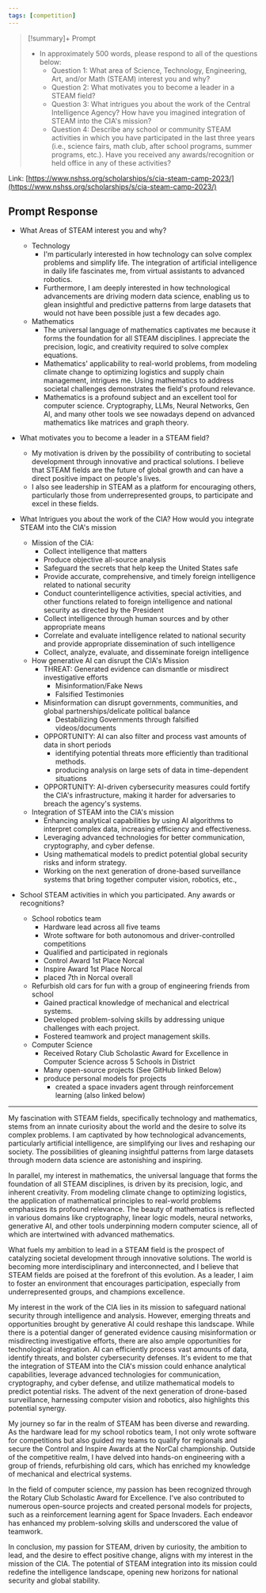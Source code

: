 ```yaml
---
tags: [competition]
---
```


> [!summary]+  Prompt
> - In approximately 500 words, please respond to all of the questions below:
> 	- Question 1: What area of Science, Technology, Engineering, Art, and/or Math (STEAM) interest you and why? 
> 	- Question 2: What motivates you to become a leader in a STEAM field?
> 	- Question 3: What intrigues you about the work of the Central Intelligence Agency? How have you imagined integration of STEAM into the CIA's mission?
> 	- Question 4: Describe any school or community STEAM activities in which you have participated in the last three years (i.e., science fairs, math club, after school programs, summer programs, etc.). Have you received any awards/recognition or held office in any of these activities?

Link: [https://www.nshss.org/scholarships/s/cia-steam-camp-2023/](https://www.nshss.org/scholarships/s/cia-steam-camp-2023/)

## Prompt Response

- What Areas of STEAM interest you and why?
	- Technology
		- I'm particularly interested in how technology can solve complex problems and simplify life. The integration of artificial intelligence in daily life fascinates me, from virtual assistants to advanced robotics.
		- Furthermore, I am deeply interested in how technological advancements are driving modern data science, enabling us to glean insightful and predictive patterns from large datasets that would not have been possible just a few decades ago.
	- Mathematics
		- The universal language of mathematics captivates me because it forms the foundation for all STEAM disciplines. I appreciate the precision, logic, and creativity required to solve complex equations.
		- Mathematics' applicability to real-world problems, from modeling climate change to optimizing logistics and supply chain management, intrigues me. Using mathematics to address societal challenges demonstrates the field's profound relevance.
		- Mathematics is a profound subject and an excellent tool for computer science. Cryptography, LLMs, Neural Networks, Gen AI, and many other tools we see nowadays depend on advanced mathematics like matrices and graph theory.

- What motivates you to become a leader in a STEAM field?
	- My motivation is driven by the possibility of contributing to societal development through innovative and practical solutions. I believe that STEAM fields are the future of global growth and can have a direct positive impact on people's lives.
	- I also see leadership in STEAM as a platform for encouraging others, particularly those from underrepresented groups, to participate and excel in these fields.


- What Intrigues you about the work of the CIA? How would you integrate STEAM into the CIA's mission
	- Mission of the CIA:
		- Collect intelligence that matters
		- Produce objective all-source analysis
		- Safeguard the secrets that help keep the United States safe
		- Provide accurate, comprehensive, and timely foreign intelligence related to national security
		- Conduct counterintelligence activities, special activities, and other functions related to foreign intelligence and national security as directed by the President
		- Collect intelligence through human sources and by other appropriate means
		- Correlate and evaluate intelligence related to national security and provide appropriate dissemination of such intelligence
		- Collect, analyze, evaluate, and disseminate foreign intelligence
	- How generative AI can disrupt the CIA's Mission
		- THREAT: Generated evidence can dismantle or misdirect investigative efforts
			- Misinformation/Fake News
			- Falsified Testimonies
		- Misinformation can disrupt governments, communities, and global partnerships/delicate political balance 
			- Destabilizing Governments through falsified videos/documents
		- OPPORTUNITY: AI can also filter and process vast amounts of data in short periods
			- identifying potential threats more efficiently than traditional methods.
			- producing analysis on large sets of data in time-dependent situations
		- OPPORTUNITY: AI-driven cybersecurity measures could fortify the CIA's infrastructure, making it harder for adversaries to breach the agency's systems.
	- Integration of STEAM into the CIA's mission
		- Enhancing analytical capabilities by using AI algorithms to interpret complex data, increasing efficiency and effectiveness.
		- Leveraging advanced technologies for better communication, cryptography, and cyber defense.
		- Using mathematical models to predict potential global security risks and inform strategy.
		- Working on the next generation of drone-based surveillance systems that bring together computer vision, robotics, etc.,


- School STEAM activities in which you participated. Any awards or recognitions?
	- School robotics team
		- Hardware lead across all five teams
		- Wrote software for both autonomous and driver-controlled competitions
		- Qualified and participated in regionals
		- Control Award 1st Place Norcal
		- Inspire Award 1st Place Norcal
		- placed 7th in Norcal overall
	- Refurbish old cars for fun with a group of engineering friends from school
		- Gained practical knowledge of mechanical and electrical systems.
		- Developed problem-solving skills by addressing unique challenges with each project.
		- Fostered teamwork and project management skills.
	- Computer Science
		- Received Rotary Club Scholastic Award for Excellence in Computer Science across 5 Schools in District
		- Many open-source projects (See GitHub linked Below)
		- produce personal models for projects
			- created a space invaders agent through reinforcement learning (also linked below)
---

My fascination with STEAM fields, specifically technology and mathematics, stems from an innate curiosity about the world and the desire to solve its complex problems. I am captivated by how technological advancements, particularly artificial intelligence, are simplifying our lives and reshaping our society. The possibilities of gleaning insightful patterns from large datasets through modern data science are astonishing and inspiring.

In parallel, my interest in mathematics, the universal language that forms the foundation of all STEAM disciplines, is driven by its precision, logic, and inherent creativity. From modeling climate change to optimizing logistics, the application of mathematical principles to real-world problems emphasizes its profound relevance. The beauty of mathematics is reflected in various domains like cryptography, linear logic models, neural networks, generative AI, and other tools underpinning modern computer science, all of which are intertwined with advanced mathematics.

What fuels my ambition to lead in a STEAM field is the prospect of catalyzing societal development through innovative solutions. The world is becoming more interdisciplinary and interconnected, and I believe that STEAM fields are poised at the forefront of this evolution. As a leader, I aim to foster an environment that encourages participation, especially from underrepresented groups, and champions excellence.

My interest in the work of the CIA lies in its mission to safeguard national security through intelligence and analysis. However, emerging threats and opportunities brought by generative AI could reshape this landscape. While there is a potential danger of generated evidence causing misinformation or misdirecting investigative efforts, there are also ample opportunities for technological integration. AI can efficiently process vast amounts of data, identify threats, and bolster cybersecurity defenses. It's evident to me that the integration of STEAM into the CIA's mission could enhance analytical capabilities, leverage advanced technologies for communication, cryptography, and cyber defense, and utilize mathematical models to predict potential risks. The advent of the next generation of drone-based surveillance, harnessing computer vision and robotics, also highlights this potential synergy.

My journey so far in the realm of STEAM has been diverse and rewarding. As the hardware lead for my school robotics team, I not only wrote software for competitions but also guided my teams to qualify for regionals and secure the Control and Inspire Awards at the NorCal championship. Outside of the competitive realm, I have delved into hands-on engineering with a group of friends, refurbishing old cars, which has enriched my knowledge of mechanical and electrical systems. 

In the field of computer science, my passion has been recognized through the Rotary Club Scholastic Award for Excellence. I've also contributed to numerous open-source projects and created personal models for projects, such as a reinforcement learning agent for Space Invaders. Each endeavor has enhanced my problem-solving skills and underscored the value of teamwork.

In conclusion, my passion for STEAM, driven by curiosity, the ambition to lead, and the desire to effect positive change, aligns with my interest in the mission of the CIA. The potential of STEAM integration into its mission could redefine the intelligence landscape, opening new horizons for national security and global stability.